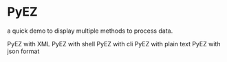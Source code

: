 # PyEZ

a quick demo to display multiple methods to process data.

PyEZ with XML
PyEZ with shell 
PyEZ with cli
PyEZ with plain text
PyEZ with json format
